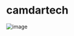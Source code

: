 # camdartech

![image](https://github.com/camdar87/camdartech/assets/55121777/1479d84e-3d12-4e56-bf8b-9e173d0f8c4a)
